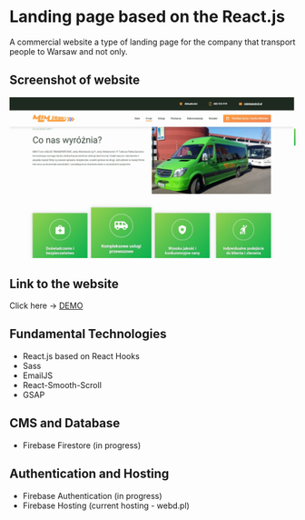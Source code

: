 # Landing page based on the React.js

A commercial website a type of landing page for the company that transport people to Warsaw and not only.

## Screenshot of website
![Screenshot](github/screenshot.jpg)

## Link to the website
Click here  -> [DEMO](http://mimtrans.pl)

## Fundamental Technologies
 - React.js based on React Hooks
 - Sass
 - EmailJS
 - React-Smooth-Scroll
 - GSAP

## CMS and Database
 - Firebase Firestore (in progress)

## Authentication and Hosting
 - Firebase Authentication (in progress)
 - Firebase Hosting (current hosting - webd.pl)

